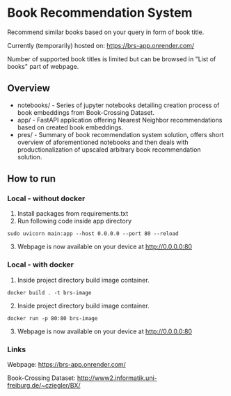 # Book Recommendation System

Recommend similar books based on your query in form of book title.

Currently (temporarily) hosted on: https://brs-app.onrender.com/

Number of supported book titles is limited but can be browsed in "List of books" part of webpage.

## Overview

* notebooks/ - Series of jupyter notebooks detailing creation process of
            book embeddings from Book-Crossing Dataset.
* app/ - FastAPI application offering Nearest Neighbor recommendations based on
         created book embeddings.
* pres/ - Summary of book recommendation system solution, offers short overview
          of aforementioned notebooks and then deals with productionalization
          of upscaled arbitrary book recommendation solution.

## How to run

### Local - without docker

1.  Install packages from requirements.txt 
2.  Run following code inside app directory

```
sudo uvicorn main:app --host 0.0.0.0 --port 80 --reload
```
3. Webpage is now available on your device at http://0.0.0.0:80

### Local - with docker
1. Inside project directory build image container.
```
docker build . -t brs-image
```
2. Inside project directory build image container.
```
docker run -p 80:80 brs-image
```
3. Webpage is now available on your device at http://0.0.0.0:80

### Links
Webpage: https://brs-app.onrender.com/

Book-Crossing Dataset: http://www2.informatik.uni-freiburg.de/~cziegler/BX/

